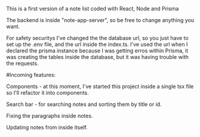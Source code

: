 This is a first version of a note list coded with React, Node and Prisma

The backend is inside "note-app-server", so  be free to change anything you want.

For safety securitys I've changed the the database url, so you just have to
set up the .env file, and the url inside the index.ts.
I've used the url when I declared the prisma instance because I was getting
erros within Prisma, it was creating the tables inside the database, but it
was having trouble with the requests.

#Incoming features:

Components - at this moment, I've started this project inside a single tsx file
so I'll refactor it into components.

Search bar - for searching notes and sorting them by title or id.

Fixing the paragraphs inside notes.

Updating notes from inside itself.